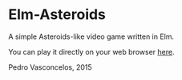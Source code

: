 
# Elm-Asteroids

A simple Asteroids-like video game written in Elm.

You can play it directly on your web browser [here](http://rawgit.com/pbv/elm-asteroids/master/html/elm-asteroids.html).

Pedro Vasconcelos, 2015

